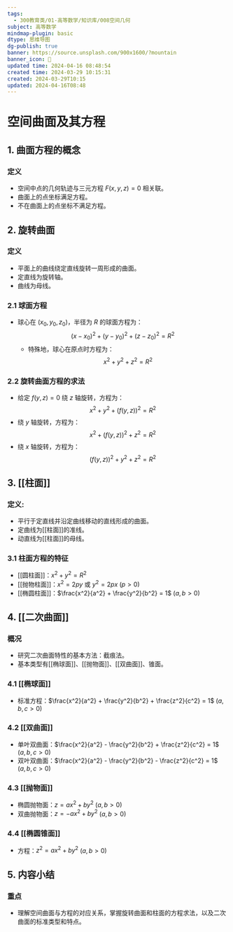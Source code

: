 ```yaml
---
tags:
  - 300教育类/01-高等数学/知识库/008空间几何
subject: 高等数学
mindmap-plugin: basic
dtype: 思维导图
dg-publish: true
banner: https://source.unsplash.com/900x1600/?mountain
banner_icon: 👾
updated time: 2024-04-16 08:48:54
created time: 2024-03-29 10:15:31
created: 2024-03-29T10:15
updated: 2024-04-16T08:48
---
```


# 空间曲面及其方程

## 1. 曲面方程的概念

### **定义**
- 空间中点的几何轨迹与三元方程 $F(x, y, z) = 0$ 相关联。
- 曲面上的点坐标满足方程。
- 不在曲面上的点坐标不满足方程。

## 2. 旋转曲面

### **定义**
- 平面上的曲线绕定直线旋转一周形成的曲面。
- 定直线为旋转轴。
- 曲线为母线。

### 2.1 球面方程
- 球心在 $(x_0, y_0, z_0)$，半径为 $R$ 的球面方程为：
   $$
 (x - x_0)^2 + (y - y_0)^2 + (z - z_0)^2 = R^2
$$
    - 特殊地，球心在原点时方程为：
       $$
 x^2 + y^2 + z^2 = R^2 
$$

### 2.2 旋转曲面方程的求法
- 给定 $f(y, z) = 0$ 绕 $z$ 轴旋转，方程为：
   $$
 x^2 + y^2 + (f(y, z))^2 = R^2
$$
- 绕 $y$ 轴旋转，方程为：
   $$
 x^2 + (f(y, z))^2 + z^2 = R^2
$$
- 绕 $x$ 轴旋转，方程为：
   $$
 (f(y, z))^2 + y^2 + z^2 = R^2
$$

## 3. [[柱面]]

### **定义**: 
- 平行于定直线并沿定曲线移动的直线形成的曲面。
- 定曲线为[[柱面]]的准线。
- 动直线为[[柱面]]的母线。

### 3.1 柱面方程的特征
- [[圆柱面]]：$x^2 + y^2 = R^2$
- [[抛物柱面]]：$x^2 = 2py$ 或 $y^2 = 2px$ ($p > 0$)
- [[椭圆柱面]]：$\frac{x^2}{a^2} + \frac{y^2}{b^2} = 1$ ($a, b > 0$)

## 4. [[二次曲面]]

### 概况
- 研究二次曲面特性的基本方法：截痕法。
- 基本类型有[[椭球面]]、[[抛物面]]、[[双曲面]]、锥面。

### 4.1 [[椭球面]]
- 标准方程：$\frac{x^2}{a^2} + \frac{y^2}{b^2} + \frac{z^2}{c^2} = 1$ ($a, b, c > 0$)

### 4.2 [[双曲面]]
- 单叶双曲面：$\frac{x^2}{a^2} - \frac{y^2}{b^2} + \frac{z^2}{c^2} = 1$ ($a, b, c > 0$)
- 双叶双曲面：$\frac{x^2}{a^2} - \frac{y^2}{b^2} - \frac{z^2}{c^2} = 1$ ($a, b, c > 0$)

### 4.3 [[抛物面]]
- 椭圆抛物面：$z = ax^2 + by^2$ ($a, b > 0$)
- 双曲抛物面：$z = -ax^2 + by^2$ ($a, b > 0$)

### 4.4 [[椭圆锥面]]
- 方程：$z^2 = ax^2 + by^2$ ($a, b > 0$)

## 5. 内容小结

### **重点**
- 理解空间曲面与方程的对应关系，掌握旋转曲面和柱面的方程求法，以及二次曲面的标准类型和特点。
